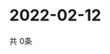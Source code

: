 # 2022-02-12
  共 0条

  <!-- BEGIN -->
  <!-- 最后更新时间Sat Feb 12 2022 06:06:10 GMT+0000 (Coordinated Universal Time) -->
  
  <!-- END -->
  
  
